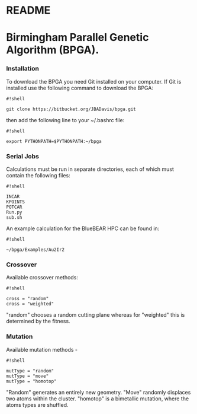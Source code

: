 # README #
# Birmingham Parallel Genetic Algorithm (BPGA).

### Installation ###

To download the BPGA you need Git installed on your computer. If Git is installed use the following command to download the BPGA: 

```
#!shell

git clone https://bitbucket.org/JBADavis/bpga.git
```

then add the following line to your ~/.bashrc file:

```
#!shell

export PYTHONPATH=$PYTHONPATH:~/bpga
```

### Serial Jobs ###

Calculations must be run in separate directories, each of which must contain the following files:

```
#!shell

INCAR
KPOINTS
POTCAR 
Run.py
sub.sh
```

An example calculation for the BlueBEAR HPC can be found in:

```
#!shell

~/bpga/Examples/Au2Ir2 
```

### Crossover 

Available crossover methods:

```
#!shell

cross = "random"
cross = "weighted"
```

"random" chooses a random cutting plane whereas for "weighted" this is determined by the fitness.

### Mutation 

Available mutation methods - 

```
#!shell

mutType = "random"
mutType = "move"
mutType = "homotop" 
```

"Random" generates an entirely new geometry. "Move" randomly displaces two atoms within the cluster. "homotop" is a bimetallic mutation, where the atoms types are shuffled.